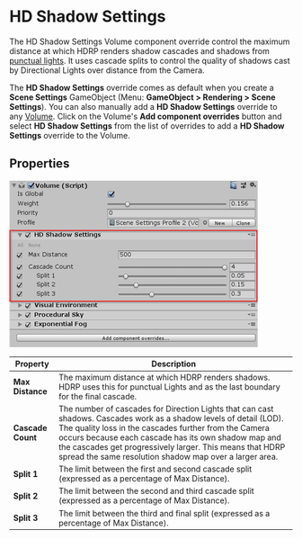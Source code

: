 # HD Shadow Settings

The HD Shadow Settings Volume component override control the maximum distance at which HDRP renders shadow cascades and shadows from [punctual lights](Glossary.html#PunctualLight). It uses cascade splits to control the quality of shadows cast by Directional Lights over distance from the Camera.

The **HD Shadow Settings** override comes as default when you create a __Scene Settings__ GameObject (Menu: __GameObject > Rendering > Scene Settings__). You can also manually add a **HD Shadow Settings** override to any [Volume](Volumes.html). Click on the Volume's **Add component overrides** button and select **HD Shadow Settings** from the list of overrides to add a **HD Shadow Settings** override to the Volume.

## Properties

![](Images/SceneSettingsHDShadowSettings1.png)

| Property          | Description                                                  |
| ----------------- | ------------------------------------------------------------ |
| **Max Distance**  | The maximum distance at which HDRP renders shadows. HDRP uses this for punctual Lights and as the last boundary for the final cascade. |
| **Cascade Count** | The number of cascades for Direction Lights that can cast shadows. Cascades work as a shadow levels of detail (LOD). The quality loss in the cascades further from the Camera occurs because each cascade has its own shadow map and the cascades get progressively larger. This means that HDRP spread the same resolution shadow map over a larger area. |
| **Split 1**       | The limit between the first and second cascade split (expressed as a percentage of Max Distance). |
| **Split 2**       | The limit between the second and third cascade split (expressed as a percentage of Max Distance). |
| **Split 3**       | The limit between the third and final split (expressed as a percentage of Max Distance). |